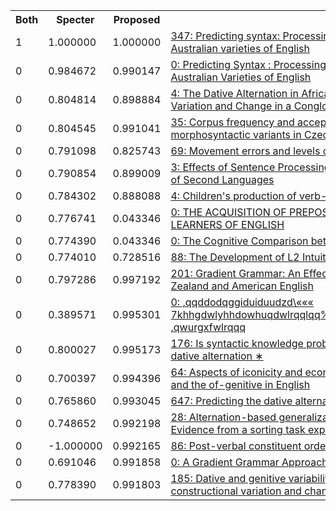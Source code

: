 <html><table><tr>
<th>Both</th>
<th>Specter</th>
<th>Proposed</th>
<th>Paper</th>
</tr>
<tr>
<td>1</td>
<td>1.000000</td>
<td>1.000000</td>
<td><a href="https://www.semanticscholar.org/paper/4ed5b385d3c56f021833651f5ccbd37f3bf57c85">347: Predicting syntax: Processing dative constructions in American and Australian varieties of English</a></td>
</tr>
<tr>
<td>0</td>
<td>0.984672</td>
<td>0.990147</td>
<td><a href="https://www.semanticscholar.org/paper/197f787d903f11682c96e7e5c49c37b7851f56d1">0: Predicting Syntax : Processing Dative Constructions in American and Australian Varieties of English</a></td>
</tr>
<tr>
<td>0</td>
<td>0.804814</td>
<td>0.898884</td>
<td><a href="https://www.semanticscholar.org/paper/e76f50648aab317ebc4af3add51a3d7144a032ca">4: The Dative Alternation in African American English : Researching Syntactic Variation and Change in a Conglomerated Corpus</a></td>
</tr>
<tr>
<td>0</td>
<td>0.804545</td>
<td>0.991041</td>
<td><a href="https://www.semanticscholar.org/paper/07d566237518d87aa56d748df3e313aa26b049f4">35: Corpus frequency and acceptability judgments: A study of morphosyntactic variants in Czech</a></td>
</tr>
<tr>
<td>0</td>
<td>0.791098</td>
<td>0.825743</td>
<td><a href="https://www.semanticscholar.org/paper/0ee9052dec2a0552686cf85a01fe48bf7e064dd6">69: Movement errors and levels of processing in sentence production</a></td>
</tr>
<tr>
<td>0</td>
<td>0.790854</td>
<td>0.899009</td>
<td><a href="https://www.semanticscholar.org/paper/e28b69d9d0629fbcdc752a7363e3dcf58d338ecd">3: Effects of Sentence Processing Strategy Proximity on the Comprehension of Second Languages</a></td>
</tr>
<tr>
<td>0</td>
<td>0.784302</td>
<td>0.888088</td>
<td><a href="https://www.semanticscholar.org/paper/1974969a5f819bc7c527a6fb66a41d0a3c71d927">4: Children's production of verb-phrase anaphora in a spoken task*</a></td>
</tr>
<tr>
<td>0</td>
<td>0.776741</td>
<td>0.043346</td>
<td><a href="https://www.semanticscholar.org/paper/8f828ada89f7339ebbdf191e6cf08ab8dd985538">0: THE ACQUISITION OF PREPOSITIONS OF DITRANSITIVE VERBS BT GREEK LEARNERS OF ENGLISH</a></td>
</tr>
<tr>
<td>0</td>
<td>0.774390</td>
<td>0.043346</td>
<td><a href="https://www.semanticscholar.org/paper/2650d3ca9240e3e2a531a221bc4a1cbd9fdd944a">0: The Cognitive Comparison between Two Genitives of English Nouns</a></td>
</tr>
<tr>
<td>0</td>
<td>0.774010</td>
<td>0.728516</td>
<td><a href="https://www.semanticscholar.org/paper/6fde675a8c19889db1441caa6532a6bd8a2316e1">88: The Development of L2 Intuitions.</a></td>
</tr>
<tr>
<td>0</td>
<td>0.797286</td>
<td>0.997192</td>
<td><a href="https://www.semanticscholar.org/paper/4bf930ba5997508ec13b79ecae2b7d4ce6a1741f">201: Gradient Grammar: An Effect of Animacy on the Syntax of give in New Zealand and American English</a></td>
</tr>
<tr>
<td>0</td>
<td>0.389571</td>
<td>0.995301</td>
<td><a href="https://www.semanticscholar.org/paper/584f61d91e75c602aa06359490af59598dc5fa72">0: ,qqddodqggiduiduudzd\««« 7khhgdwlyhhdowhuqdwlrqqlqq%ulwlvk$phulfdqqdqgg$xvwudoldqq(qjolvkkk ,qwurgxfwlrqqq</a></td>
</tr>
<tr>
<td>0</td>
<td>0.800027</td>
<td>0.995173</td>
<td><a href="https://www.semanticscholar.org/paper/1d815606257b665b0d9eec600ef42e4a8c1997a3">176: Is syntactic knowledge probabilistic ? Experiments with the English dative alternation ∗</a></td>
</tr>
<tr>
<td>0</td>
<td>0.700397</td>
<td>0.994396</td>
<td><a href="https://www.semanticscholar.org/paper/4044e2e123cb5e7778c772e7040245a49cb35340">64: Aspects of iconicity and economy in the choice between the s-genitive and the of-genitive in English</a></td>
</tr>
<tr>
<td>0</td>
<td>0.765860</td>
<td>0.993045</td>
<td><a href="https://www.semanticscholar.org/paper/7aa4bff9abe170133428612df7f3e6195d99d198">647: Predicting the dative alternation</a></td>
</tr>
<tr>
<td>0</td>
<td>0.748652</td>
<td>0.992198</td>
<td><a href="https://www.semanticscholar.org/paper/d3dc29c85415d42b02868ce98a11ab352dbd6e29">28: Alternation-based generalizations are stored in the mental grammar: Evidence from a sorting task experiment</a></td>
</tr>
<tr>
<td>0</td>
<td>-1.000000</td>
<td>0.992165</td>
<td><a href="https://www.semanticscholar.org/paper/f27e39a72be1d9fb23b40bdad4ffcdf5763b6fe6">86: Post-verbal constituent ordering in English</a></td>
</tr>
<tr>
<td>0</td>
<td>0.691046</td>
<td>0.991858</td>
<td><a href="https://www.semanticscholar.org/paper/903c196df18ae515f34f073ec0f00defdd1fb7a1">0: A Gradient Grammar Approach to Concord Variation in Existential</a></td>
</tr>
<tr>
<td>0</td>
<td>0.778390</td>
<td>0.991803</td>
<td><a href="https://www.semanticscholar.org/paper/12e14257238cb58c4b63e06964cc10398e599cc0">185: Dative and genitive variability in Late Modern English: Exploring cross-constructional variation and change</a></td>
</tr>
</table></html>
